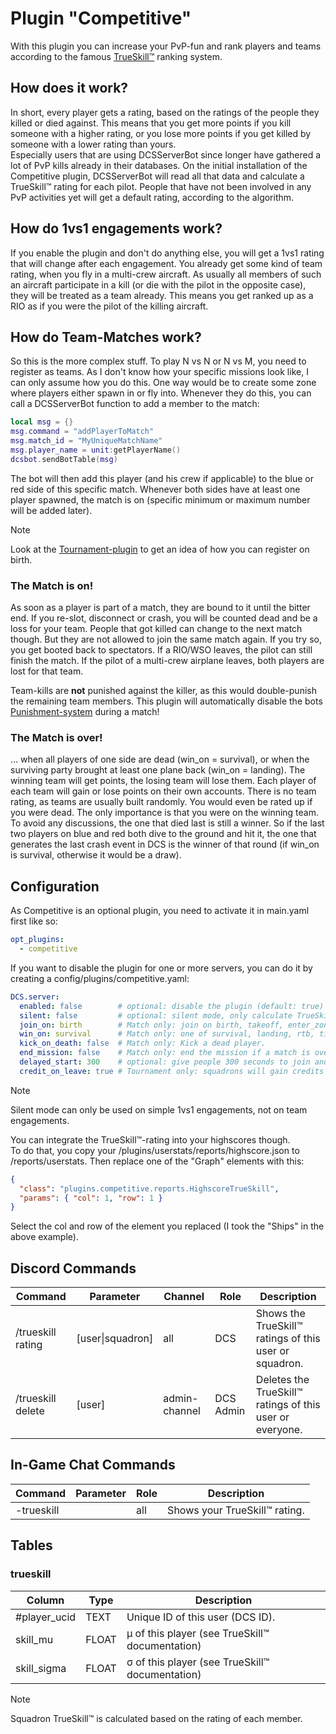 # Plugin "Competitive"
With this plugin you can increase your PvP-fun and rank players and teams according to the famous 
[TrueSkill™️](http://research.microsoft.com/en-us/projects/trueskill) ranking system.

## How does it work?
In short, every player gets a rating, based on the ratings of the people they killed or died against.
This means that you get more points if you kill someone with a higher rating, or you lose more points if you get killed 
by someone with a lower rating than yours.<br>
Especially users that are using DCSServerBot since longer have gathered a lot of PvP kills already in their databases.
On the initial installation of the Competitive plugin, DCSServerBot will read all that data and calculate a TrueSkill™️
rating for each pilot.
People that have not been involved in any PvP activities yet will get a default rating, according to the algorithm.

## How do 1vs1 engagements work?
If you enable the plugin and don't do anything else, you will get a 1vs1 rating that will change after each engagement. 
You already get some kind of team rating, when you fly in a multi-crew aircraft. As usually all members of such an 
aircraft participate in a kill (or die with the pilot in the opposite case), they will be treated as a team already. 
This means you get ranked up as a RIO as if you were the pilot of the killing aircraft.

## How do Team-Matches work?
So this is the more complex stuff. To play N vs N or N vs M, you need to register as teams. As I don't know how your 
specific missions look like, I can only assume how you do this. One way would be to create some zone where players
either spawn in or fly into. Whenever they do this, you can call a DCSServerBot function to add a member to the match:
```lua
local msg = {}
msg.command = "addPlayerToMatch"
msg.match_id = "MyUniqueMatchName"
msg.player_name = unit:getPlayerName()
dcsbot.sendBotTable(msg)
```
The bot will then add this player (and his crew if applicable) to the blue or red side of this specific match.
Whenever both sides have at least one player spawned, the match is on (specific minimum or maximum number will be added
later).
> [!NOTE]
> Look at the [Tournament-plugin](../tournament/README.md) to get an idea of how you can register on birth.

### The Match is on!
As soon as a player is part of a match, they are bound to it until the bitter end. If you re-slot, disconnect or crash,
you will be counted dead and be a loss for your team. People that got killed can change to the next match though. But
they are not allowed to join the same match again. If you try so, you get booted back to spectators.
If a RIO/WSO leaves, the pilot can still finish the match. If the pilot of a multi-crew airplane leaves, both players
are lost for that team.

Team-kills are **not** punished against the killer, as this would double-punish the remaining team members. This plugin
will automatically disable the bots [Punishment-system](../punishment/README.md) during a match! 

### The Match is over!
... when all players of one side are dead (win_on = survival), or when the surviving party brought at least one plane
back (win_on = landing). The winning team will get points, the losing team will lose them. Each player of each team will 
gain or lose points on their own accounts. There is no team rating, as teams are usually built randomly. You would even 
be rated up if you were dead. The only importance is that you were on the winning team.
To avoid any discussions, the one that died last is still a winner. So if the last two players on blue and red both
dive to the ground and hit it, the one that generates the last crash event in DCS is the winner of that round 
(if win_on is survival, otherwise it would be a draw).

## Configuration
As Competitive is an optional plugin, you need to activate it in main.yaml first like so:
```yaml
opt_plugins:
  - competitive
```
If you want to disable the plugin for one or more servers, you can do it by creating a config/plugins/competitive.yaml:
```yaml
DCS.server:
  enabled: false        # optional: disable the plugin (default: true)
  silent: false         # optional: silent mode, only calculate TrueSkill:tm: ratings, but do not tell anybody about it (default: false)
  join_on: birth        # Match only: join on birth, takeoff, enter_zone (future)
  win_on: survival      # Match only: one of survival, landing, rtb, time (future), (default: survival)
  kick_on_death: false  # Match only: Kick a dead player.
  end_mission: false    # Match only: end the mission if a match is over (default: false)
  delayed_start: 300    # optional: give people 300 seconds to join and prepare their planes.
  credit_on_leave: true # Tournament only: squadrons will gain credits on crash, disconnect, change_slot
```
> [!NOTE]
> Silent mode can only be used on simple 1vs1 engagements, not on team engagements.


You can integrate the TrueSkill™️-rating into your highscores though.<br>
To do that, you copy your /plugins/userstats/reports/highscore.json to /reports/userstats. Then replace one of the
"Graph" elements with this: 
```json
{
  "class": "plugins.competitive.reports.HighscoreTrueSkill",
  "params": { "col": 1, "row": 1 }
}
```
Select the col and row of the element you replaced (I took the "Ships" in the above example).


## Discord Commands
| Command            | Parameter        | Channel       | Role      | Description                                               |
|--------------------|------------------|---------------|-----------|-----------------------------------------------------------|
| /trueskill rating  | [user\|squadron] | all           | DCS       | Shows the TrueSkill™️ ratings of this user or squadron.   |
| /trueskill delete  | [user]           | admin-channel | DCS Admin | Deletes the TrueSkill™️ ratings of this user or everyone. |

## In-Game Chat Commands
| Command    | Parameter | Role      | Description                     |
|------------|-----------|-----------|---------------------------------|
| -trueskill |           | all       | Shows your TrueSkill™️ rating.  |

## Tables
### trueskill
| Column       | Type  | Description                                       |
|--------------|-------|---------------------------------------------------|
| #player_ucid | TEXT  | Unique ID of this user (DCS ID).                  |
| skill_mu     | FLOAT | μ of this player (see TrueSkill™️ documentation)  |
| skill_sigma  | FLOAT | σ of this player (see TrueSkill™️ documentation)  |

> [!NOTE]
> Squadron TrueSkill™️ is calculated based on the rating of each member.
